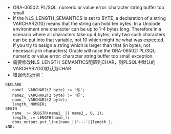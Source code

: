* ORA-06502: PL/SQL: numeric or value error: character string buffer too small
* If the NLS_LENGTH_SEMANTICS is set to BYTE, a declaration of a string VARCHAR2(10) means that the string can hold ten bytes. In a Unicode environment one character can be up to 1-4 bytes long. Therefore in a scenario where all characters take up 4 bytes, only two such characters can be put into that variable, not 10 which might be what was expected. If you try to assign a string which is larger than that (in bytes, not necessarily in characters) Oracle will raise the ORA-06502: PL/SQL: numeric or value error: character string buffer too small exception.
* 需要修改NLS_LENGTH_SEMANTICS配置到CHAR，则PLSQL中默认的VARCHAR2(10)默认为CHAR
* 错误代码示例：
```
DECLARE
   name1_ VARCHAR2(2 byte) := '你';
   name2_ VARCHAR2(2 byte) := '好';
   name_  VARCHAR2(2 byte);
   length_ NUMBER;
BEGIN
   name_ := SUBSTR(name1_ || name2_, 0, 1);
   length_ := LENGTH(name_);
   dbms_output.put_line(name_||'---'||length_);
END;
```